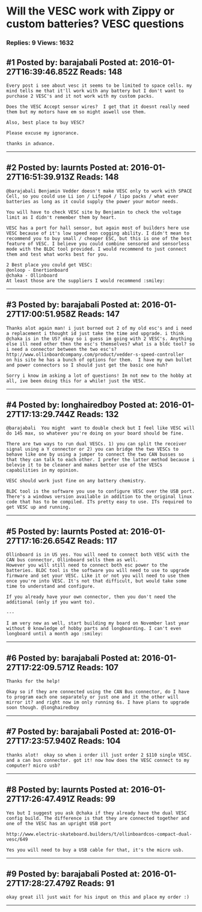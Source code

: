 # Will the VESC work with Zippy or custom batteries? VESC questions

### Replies: 9 Views: 1632

## \#1 Posted by: barajabali Posted at: 2016-01-27T16:39:46.852Z Reads: 148

```
Every post i see about vesc it seems to be limited to space cells. my mind tells me that it'll work with any battery but I don't want to purchase 2 VESC's and it not work with my custom packs. 

Does the VESC Accept sensor wires?  I get that it doesnt really need them but my motors have em so might aswell use them.

Also, best place to buy VESC? 

Please excuse my ignorance.

thanks in advance.
```

---
## \#2 Posted by: laurnts Posted at: 2016-01-27T16:51:39.913Z Reads: 148

```
@barajabali Benjamin Vedder doesn't make VESC only to work with SPACE Cell, so you could use Li ion / Lifepo4 / lipo packs / what ever batteries as long as it could supply the power your motor needs.

You will have to check VESC site by Benjamin to check the voltage limit as I didn't remember them by heart.

VESC has a port for hall sensor, but again most of builders here use VESC because of it's low speed non cogging ability. I didn't mean to recommend you to buy small / cheaper ESC, but this is one of the best feature of VESC. I believe you could combine sensored and sensorless mode with the BLDC tool provided. I would recommend to just connect them and test what works best for you.

2 Best place you could get VESC:
@onloop - Enertionboard
@chaka - Ollinboard
At least those are the suppliers I would recommend :smiley:
```

---
## \#3 Posted by: barajabali Posted at: 2016-01-27T17:00:51.958Z Reads: 147

```
Thanks alot again man! i just burned out 2 of my old esc's and i need a replacement i thought id just take the time and upgrade. i think @chaka is in the US? okay so i guess im going with 2 VESC's. Anything else ill need other then the esc's themselves? what is a bldc tool? so i need a connector between the two esc's? 
http://www.ollinboardcompany.com/product/vedder-s-speed-controller
on his site he has a bunch of options for them.  I have my own bullet and power connectors so I should just get the basic one huh?

Sorry i know im asking a lot of questions! Im not new to the hobby at all, ive been doing this for a while! just the VESC.
```

---
## \#4 Posted by: longhairedboy Posted at: 2016-01-27T17:13:29.744Z Reads: 132

```
@barajabali  You might  want to double check but I feel like VESC will do 14S max, so whatever you're doing on your board should be fine. 

There are two ways to run dual VESCs. 1) you can split the receiver signal using a Y connector or 2) you can bridge the two VESCs to behave like one by using a jumper to connect the two CAN busses so that they can talk to each other. I prefer the latter method because i belevie it to be cleaner and makes better use of the VESCs capabilities in my opinion. 

VESC should work just fine on any battery chemistry. 

BLDC tool is the software you use to configure VESC over the USB port. There's a windows version available in addition to the original linux code that has to be compiled. ITs pretty easy to use. ITs required to get VESC up and running.
```

---
## \#5 Posted by: laurnts Posted at: 2016-01-27T17:16:26.654Z Reads: 117

```
Ollinboard is in US yes. You will need to connect both VESC with the CAN bus connector, Ollinboard sells them as well.
However you will still need to connect both esc power to the batteries. BLDC tool is the software you will need to use to upgrade firmware and set your VESC. Like it or not you will need to use them once you're into VESC. It's not that difficult, but would take some time to understand and configure.

If you already have your own connector, then you don't need the additional (only if you want to).

---

I am very new as well, start building my board on November last year without 0 knowledge of hobby parts and longboarding. I can't even longboard until a month ago :smiley:
```

---
## \#6 Posted by: barajabali Posted at: 2016-01-27T17:22:09.571Z Reads: 107

```
Thanks for the help!  

Okay so if they are connected using the CAN Bus connector, do I have to program each one separately or just one and it the other will mirror it? and right now im only running 6s. I have plans to upgrade soon though. @longhairedboy
```

---
## \#7 Posted by: barajabali Posted at: 2016-01-27T17:23:57.940Z Reads: 104

```
thanks alot!  okay so when i order ill just order 2 $110 single VESC. and a can bus connector. got it! now how does the VESC connect to my computer? micro usb?
```

---
## \#8 Posted by: laurnts Posted at: 2016-01-27T17:26:47.491Z Reads: 99

```
Yes but I suggest you ask @chaka if they already have the dual VESC config build. The difference is that they are connected together and one of the VESC has an upright USB port

http://www.electric-skateboard.builders/t/ollinboardcos-compact-dual-vesc/649

Yes you will need to buy a USB cable for that, it's the micro usb.
```

---
## \#9 Posted by: barajabali Posted at: 2016-01-27T17:28:27.479Z Reads: 91

```
okay great ill just wait for his input on this and place my order :)
```

---
